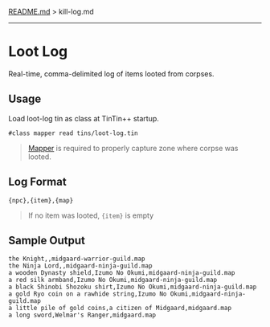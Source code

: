 [README.md](../) > kill-log.md

----

# Loot Log

Real-time, comma-delimited log of items looted from corpses.

## Usage

Load loot-log tin as class at TinTin++ startup.

`#class mapper read tins/loot-log.tin`

> [Mapper](mapper.md) is required to properly capture zone where corpse was looted.

## Log Format

`{npc},{item},{map}`
> If no item was looted, `{item}` is empty

## Sample Output

````
the Knight,,midgaard-warrior-guild.map
the Ninja Lord,,midgaard-ninja-guild.map
a wooden Dynasty shield,Izumo No Okumi,midgaard-ninja-guild.map
a red silk armband,Izumo No Okumi,midgaard-ninja-guild.map
a black Shinobi Shozoku shirt,Izumo No Okumi,midgaard-ninja-guild.map
a gold Ryo coin on a rawhide string,Izumo No Okumi,midgaard-ninja-guild.map
a little pile of gold coins,a citizen of Midgaard,midgaard.map
a long sword,Welmar's Ranger,midgaard.map
````
